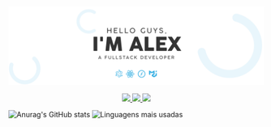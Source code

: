 
<p align="center">
    <img src="https://github.com/4lex-passos/4lex-passos/blob/main/README-HEADER.png" />
</p>

<p align="center">
  <a href="https://www.linkedin.com/in/4lex-passos/">
    <img src="https://img.shields.io/static/v1?label=LinkedIn&message=view&color=29abe2&style=for-the-badge&logo=LinkedIn"/>
  </a>
  
  <a href="mailto:alex.yomare@gmail.com">
    <img src="https://img.shields.io/static/v1?label=E-mail&message=send&color=29abe2&style=for-the-badge&logo=Gmail"/>
  </a>
    
  <a href="https://github.com/4lex-passos">
    <img src="https://img.shields.io/static/v1?label=E-mail&message=send&color=181717&style=for-the-badge&logo=GitHub"/>
  </a>
</p>

![Anurag's GitHub stats](https://github-readme-stats.vercel.app/api?username=4lex-passos&show_icons=true)
![Linguagens  mais usadas](https://github-readme-stats.vercel.app/api/top-langs/?username=4lex-passos&show_icons=true&layout=compact)



